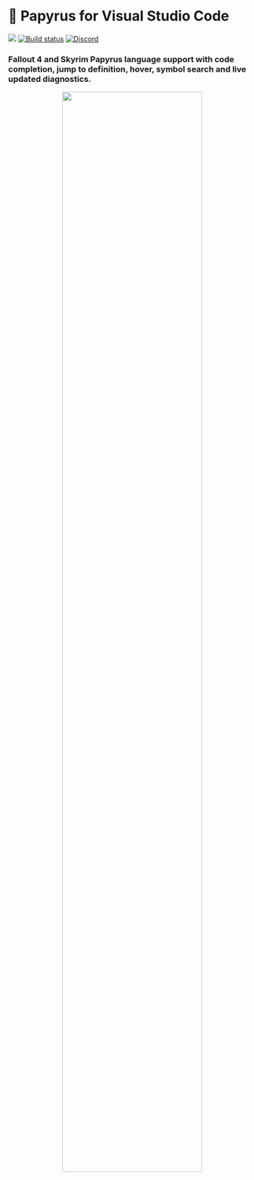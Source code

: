 # 📜 Papyrus for Visual Studio Code

[![](https://vsmarketplacebadge.apphb.com/version-short/joelday.papyrus-lang-vscode.svg)](https://marketplace.visualstudio.com/items?itemName=joelday.papyrus-lang-vscode)
[![Build status](https://ci.appveyor.com/api/projects/status/ear84ovxacid2o1v?svg=true)](https://ci.appveyor.com/project/joelday/papyrus-lang)
[![Discord](https://img.shields.io/discord/558746231665328139.svg?color=%23738ADB)](https://discord.gg/FhwhqgZ)

### Fallout 4 and Skyrim Papyrus language support with code completion, jump to definition, hover, symbol search and live updated diagnostics.

<p align="center">
    <img src="https://github.com/joelday/papyrus-lang/raw/master/src/papyrus-lang-vscode/images/icon.png" width="75%" />
</p>
